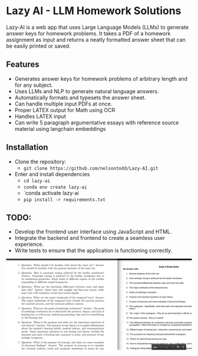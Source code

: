 # Lazy AI - LLM Homework Solutions
Lazy-AI is a web app that uses Large Language Models (LLMs) to generate answer keys for homework problems. It takes a PDF of a homework assignment as input and returns a neatly formatted answer sheet that can be easily printed or saved.

## Features
- Generates answer keys for homework problems of arbitrary length and for any subject.
- Uses LLMs and NLP to generate natural language answers.
- Automatically formats and typesets the answer sheet.
- Can handle multiple input PDFs at once.
- Proper LATEX output for Math using OCR
- Handles LATEX input
- Can write 5 paragraph argumentative essays with reference source material using
  langchain embeddings
## Installation
- Clone the repository:
    - `git clone https://github.com/nelsontodd/Lazy-AI.git`
- Enter and install dependencies
    - `cd lazy-ai`
    - `conda env create lazy-ai`
    - `conda activate lazy-ai
    - `pip install -r requirements.txt`

## TODO:
- Develop the frontend user interface using JavaScript and HTML.
- Integrate the backend and frontend to create a seamless user experience.
- Write tests to ensure that the application is functioning correctly.

![Left: Answer Key. Right: Study Guide](hwanswerexample.png "Example")
